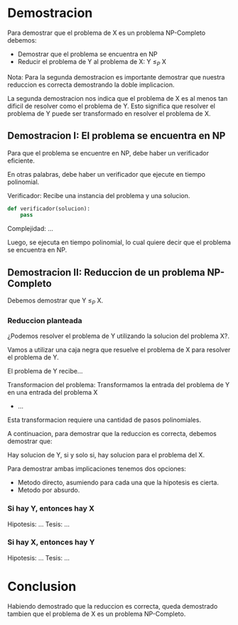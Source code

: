 # Demostracion

Para demostrar que el problema de X es un problema NP-Completo debemos:
- Demostrar que el problema se encuentra en NP
- Reducir el problema de Y al problema de X: Y $\leq_P$ X

Nota: Para la segunda demostracion es importante demostrar que nuestra reduccion es correcta demostrando la doble implicacion.

La segunda demostracion nos indica que el problema de X es al menos tan dificil de resolver como el problema de Y. Esto significa que resolver el problema de Y puede ser transformado en resolver el problema de X.

## Demostracion I: El problema se encuentra en NP

Para que el problema se encuentre en NP, debe haber un verificador eficiente.

En otras palabras, debe haber un verificador que ejecute en tiempo polinomial.

Verificador: Recibe una instancia del problema y una solucion.

```py
def verificador(solucion):
    pass
```

Complejidad: ...

Luego, se ejecuta en tiempo polinomial, lo cual quiere decir que el problema se encuentra en NP.

## Demostracion II: Reduccion de un problema NP-Completo

Debemos demostrar que Y $\leq_P$ X.

### Reduccion planteada

¿Podemos resolver el problema de Y utilizando la solucion del problema X?.

Vamos a utilizar una caja negra que resuelve el problema de X para resolver el problema de Y.

El problema de Y recibe...

Transformacion del problema: Transformamos la entrada del problema de Y en una entrada del problema X
- ...

Esta transformacion requiere una cantidad de pasos polinomiales.

A continuacion, para demostrar que la reduccion es correcta, debemos demostrar que:

Hay solucion de Y, si y solo si, hay solucion para el problema del X.

Para demostrar ambas implicaciones tenemos dos opciones:
- Metodo directo, asumiendo para cada una que la hipotesis es cierta.
- Metodo por absurdo.

### Si hay Y, entonces hay X

Hipotesis: ...
Tesis: ...

### Si hay X, entonces hay Y

Hipotesis: ...
Tesis: ...

# Conclusion

Habiendo demostrado que la reduccion es correcta, queda demostrado tambien que el problema de X es un problema NP-Completo.